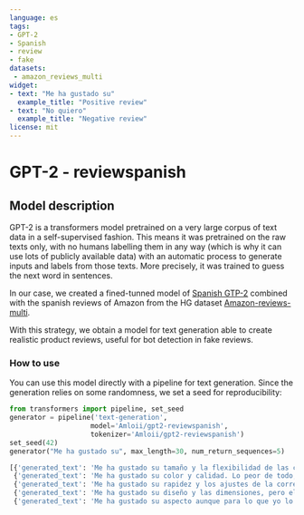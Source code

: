 ```yaml
---
language: es
tags:
- GPT-2
- Spanish
- review
- fake
datasets:
 - amazon_reviews_multi
widget:
- text: "Me ha gustado su"
  example_title: "Positive review"
- text: "No quiero"
  example_title: "Negative review"
license: mit
---
```


# GPT-2 - reviewspanish

## Model description


GPT-2 is a transformers model pretrained on a very large corpus of text data in a self-supervised fashion. This
means it was pretrained on the raw texts only, with no humans labelling them in any way (which is why it can use lots
of publicly available data) with an automatic process to generate inputs and labels from those texts. More precisely,
it was trained to guess the next word in sentences.

In our case, we created a fined-tunned model of [Spanish GTP-2](https://huggingface.co/DeepESP/gpt2-spanish) combined with
the spanish reviews of Amazon from the HG dataset [Amazon-reviews-multi](https://huggingface.co/datasets/amazon_reviews_multi).

With this strategy, we obtain a model for text generation able to create realistic product reviews, useful for bot detection in
fake reviews. 

### How to use

You can use this model directly with a pipeline for text generation. Since the generation relies on some randomness, we
set a seed for reproducibility:

```python
from transformers import pipeline, set_seed
generator = pipeline('text-generation', 
                    model='Amloii/gpt2-reviewspanish', 
                    tokenizer='Amloii/gpt2-reviewspanish')
set_seed(42)
generator("Me ha gustado su", max_length=30, num_return_sequences=5)

[{'generated_text': 'Me ha gustado su tamaño y la flexibilidad de las correas, al ser de plastico las hebillas que lleva para sujetar las cadenas me han quitado el'},
 {'generated_text': 'Me ha gustado su color y calidad. Lo peor de todo, es que las gafas no se pegan nada. La parte de fuera es finita'},
 {'generated_text': 'Me ha gustado su rapidez y los ajustes de la correa, lo único que para mí, es poco manejable. Además en el bolso tiene una goma'},
 {'generated_text': 'Me ha gustado su diseño y las dimensiones, pero el material es demasiado duro. Se nota bastante el uso pero me parece un poco caro para lo que'},
 {'generated_text': 'Me ha gustado su aspecto aunque para lo que yo lo quería no me ha impresionado mucho.  Las hojas tienen un tacto muy agradable que hace que puedas'}]

```
